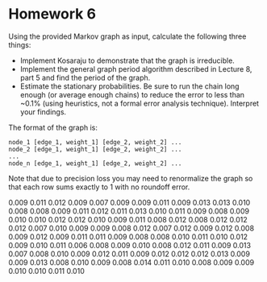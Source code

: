 # Homework 6

Using the provided Markov graph as input, calculate the following three things:
- Implement Kosaraju to demonstrate that the graph is irreducible.
- Implement the general graph period algorithm described in Lecture 8, part 5 and find the period of the graph.
- Estimate the stationary probabilities. Be sure to run the chain long enough (or average enough chains) to reduce the error to less than ~0.1% (using heuristics, not a formal error analysis technique). Interpret your findings.

The format of the graph is:

```
node_1 [edge_1, weight_1] [edge_2, weight_2] ...
node_2 [edge_1, weight_1] [edge_2, weight_2] ...
...
node_n [edge_1, weight_1] [edge_2, weight_2] ...
```

Note that due to precision loss you may need to renormalize the graph so that each row sums exactly to 1 with no roundoff error.

0.009 0.011 0.012 0.009 0.007 0.009 0.009 0.011 0.009 0.013 0.013 0.010 0.008 0.008 0.009 0.011 0.012 0.011 0.013 0.010 0.011 0.009 0.008 0.009 0.010 0.010 0.012 0.012 0.010 0.009 0.011 0.008 0.012 0.008 0.012 0.012 0.012 0.007 0.010 0.009 0.009 0.008 0.012 0.007 0.012 0.009 0.012 0.008 0.009 0.012 0.009 0.011 0.011 0.009 0.008 0.008 0.010 0.011 0.010 0.012 0.009 0.010 0.011 0.006 0.008 0.009 0.010 0.008 0.012 0.011 0.009 0.013 0.007 0.008 0.010 0.009 0.012 0.011 0.009 0.012 0.012 0.012 0.013 0.009 0.009 0.013 0.008 0.010 0.009 0.008 0.014 0.011 0.010 0.008 0.009 0.009 0.010 0.010 0.011 0.010
